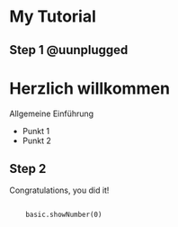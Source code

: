 # My Tutorial

## Step 1 @uunplugged
# Herzlich willkommen
Allgemeine Einführung
+ Punkt 1
+ Punkt 2

## Step 2
Congratulations, you did it!
```blocks

    basic.showNumber(0)
```
<script src="https://makecode.com/gh-pages-embed.js"></script><script>makeCodeRender("{{ site.makecode.home_url }}", "{{ site.github.owner_name }}/{{ site.github.repository_name }}");</script>